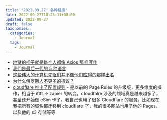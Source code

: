 ```yaml
---
title: "2022.09.27: 各种链接"
date: 2022-09-27T10:23:11+08:00
updated: 2022-09-27
draft: false
taxonomies:
  categories:
    - Journal
  tags:
    - Journal
---
```


- [地狱的样子就是每个人都像 Axios 那样写作](https://newrepublic.com/article/167857/axios-smart-brevity-book-hell-world)
- [我们是最后一代的 5 种语言](https://old.reddit.com/r/China/comments/xooxud/a_chinese_leeks_response_to_the_ccp_sickle_in/)
- [这些伟大的计算机先驱们并不像他们应得的那样出名](https://datagubbe.se/famous/)
- [为什么俄罗斯人不更多的抗议？](https://tldrussia.substack.com/p/why-arent-russians-protesting-more)
- [cloudflare 推出了配置规则](https://blog.cloudflare.com/configuration-rules/) -
  是以前的 Page Rules 的升级版，更多维度的操作，相当于 ifttt ->
  zapier 的转变。cloudfalre 涉及的领域真是越来越多了，甚至还开始做 eSim 卡了。我自己也用了很多 Cloudflare 的服务。比如现在我把所有的域名都迁移到 cloudflare 了，我的很多网站也用了他的 Pages，以及他的 s3 存储等等.
